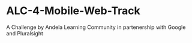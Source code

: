 # ALC-4-Mobile-Web-Track

A Challenge by Andela Learning Community in partenership with Google and Pluralsight